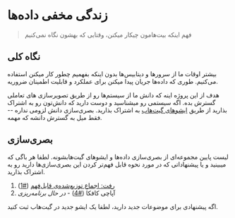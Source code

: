 زندگی مخفی داده‌ها
========================

> فهم اینکه بیت‌هامون چیکار میکنن، وقتایی که بهشون نگاه نمی‌کنیم

## نگاه کلی

بیشتر اوقات ما از سرور‌ها و دیتابیس‌ها بدون اینکه بفهمیم چطور کار میکنن استفاده می‌کنیم.
طوری که داده‌ها جریان پیدا میکنن برای عملکرد و قابلیت اطمینان ضروریه.

هدف از این پروژه اینه که دانش ما از سیستم‌ها رو از طریق تصویرسازی های تعاملی گسترش بده.
اگه سیستمی رو میشناسید و دوست دارید که دانش‌تون رو به اشتراک بذارید از طریق [ایشو‌های گیت‌هاب](https://github.com/benbjohnson/thesecretlivesofdata/issues) به اشتراک بذارید.
بصری‌سازی دانش لزومی نداره -- فقط میل به گسترش دانشه که مهمه.

## بصری‌سازی

لیست پایین مجموعه‌ای از بصری‌سازی داده‌ها و ایشو‌های گیت‌هابشونه.
لطفا هر باگی که میبینید و یا پیشنهاداتی که در مورد نحوه قابل فهم‌تر کردن این بصری‌سازی‌ها دارید رو به اشتراک بذارید.

1. [رفت: اجماع توزیع‌شده‌ی قابل‌فهم](http://thesecretlivesofdata.com/raft) ([#1](https://github.com/benbjohnson/thesecretlivesofdata/issues/1))
2. آپاچی کافکا ([#4](https://github.com/benbjohnson/thesecretlivesofdata/issues/4)) - *در حال برنامه‌ریزی*

اگه پیشنهادی برای موضوعات جدید دارید، لطفا یک ایشو جدید در گیت‌هاب ثبت کنید.
